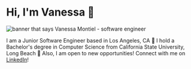# Hi, I'm Vanessa 🌼
![banner that says Vanessa Montiel - software engineer](https://user-images.githubusercontent.com/32447570/155393043-db21d081-8ada-4188-8426-2a6bc66a83b0.png)

I am a Junior Software Engineer based in Los Angeles, CA 🌴 I hold a Bachelor's degree in Computer Science from California State University, Long Beach 🌊 Also, I am open to new opportunities! Connect with me on <a href="https://www.linkedin.com/in/montiel-vanessa/">LinkedIn</a>!
